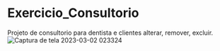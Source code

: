 # Exercicio_Consultorio
Projeto de consultorio para dentista e clientes alterar, remover, excluir.
<br>
![Captura de tela 2023-03-02 023324](https://user-images.githubusercontent.com/111623017/222342938-169d639a-ea0f-467e-87e9-193300859459.png)
